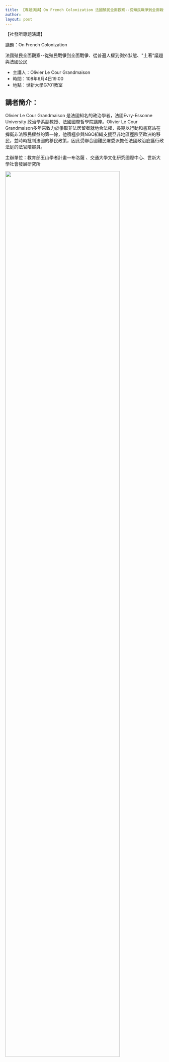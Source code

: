 ```yaml
---
title: 【專題演講】On French Colonization 法國殖民全面觀察--從殖民戰爭到全面戰爭、從普遍人權到例外狀態、"土著"議題與法國公民
author: 
layout: post
---
```


【社發所專題演講】

講題：On French Colonization 

法國殖民全面觀察--從殖民戰爭到全面戰爭、從普遍人權到例外狀態、"土著"議題與法國公民

- 主講人：Olivier Le Cour Grandmaison
- 時間：108年6月4日19:00
- 地點：世新大學G701教室

## 講者簡介：

Olivier Le Cour Grandmaison 是法國知名的政治學者，法國Evry-Essonne University 政治學系副教授、法國國際哲學院講座。Olivier Le Cour Grandmaison多年來致力於爭取非法居留者就地合法權，長期以行動和書寫站在捍衛非法移民權益的第一線，他積極參與NGO組織支援亞非地區歷險至歐洲的移民，並時時批判法國的移民政策，因此受聯合國難民署委派擔任法國政治庇護行政法庭的法官陪審員。

主辦單位：教育部玉山學者計畫—布洛薩 、交通大學文化研究國際中心、世新大學社會發展研究所

<span class="image"><img style="width:85%;"  src="{{ 'assets/images/lecture-migrant.jpg' | relative_url }}" alt="" /></span>

